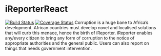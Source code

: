 # iReporterReact
[![Build Status](https://travis-ci.org/shaolinmkz/iReporterReact.svg?branch=develop)](https://travis-ci.org/shaolinmkz/iReporterReact) [![Coverage Status](https://coveralls.io/repos/github/shaolinmkz/iReporterReact/badge.svg?branch=develop)](https://coveralls.io/github/shaolinmkz/iReporterReact?branch=develop)
Corruption is a huge bane to Africa’s development. African countries must develop novel and localised solutions that will curb this menace, hence the birth of iReporter. iReporter enables any/every citizen to bring any form of corruption to the notice of appropriate authorities and the general public. Users can also report on things that needs government intervention.
